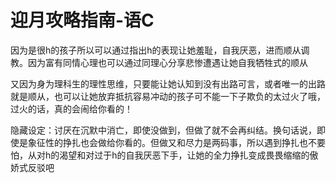 # 迎月攻略指南-语C

因为是很h的孩子所以可以通过指出h的表现让她羞耻，自我厌恶，进而顺从调教。因为富有同情心理也可以通过同理心分享悲惨遭遇让她自我牺牲式的顺从

又因为身为理科生的理性思维，只要能让她认知到没有出路可言，或者唯一的出路就是顺从，也可以让她放弃抵抗容易冲动的孩子可不能一下子欺负的太过火了哦，过火的话，真的会闹给你看的！

隐藏设定：讨厌在沉默中消亡，即使没做到，但做了就不会再纠结。换句话说，即使是象征性的挣扎也会做给你看的。但做又和尽力是两码事，所以遇到挣扎也不要怕，从对h的渴望和对过于h的自我厌恶下手，让她的全力挣扎变成畏畏缩缩的傲娇式反驳吧

